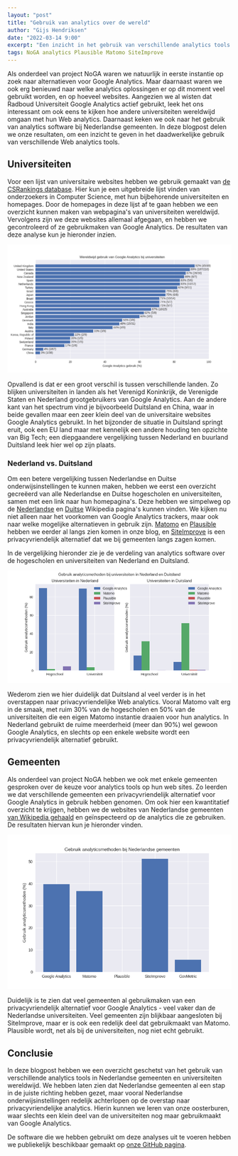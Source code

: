 ```yaml
---
layout: "post"
title: "Gebruik van analytics over de wereld"
author: "Gijs Hendriksen"
date: "2022-03-14 9:00"
excerpt: "Een inzicht in het gebruik van verschillende analytics tools over de wereld."
tags: NoGA analytics Plausible Matomo SiteImprove
---
```


Als onderdeel van project NoGA waren we natuurlijk in eerste instantie op zoek naar alternatieven voor Google Analytics. Maar daarnaast waren we ook erg benieuwd naar welke analytics oplossingen er op dit moment veel gebruikt worden, en op hoeveel websites. Aangezien we al wisten dat Radboud Universiteit Google Analytics actief gebruikt, leek het ons interessant om ook eens te kijken hoe andere universiteiten wereldwijd omgaan met hun Web analytics. Daarnaast keken we ook naar het gebruik van analytics software bij Nederlandse gemeenten. In deze blogpost delen we onze resultaten, om een inzicht te geven in het daadwerkelijke gebruik van verschillende Web analytics tools.

## Universiteiten

Voor een lijst van universitaire websites hebben we gebruik gemaakt van [de CSRankings database](https://csrankings.org). Hier kun je een uitgebreide lijst vinden van onderzoekers in Computer Science, met hun bijbehorende universiteiten en homepages. Door de homepages in deze lijst af te gaan hebben we een overzicht kunnen maken van webpagina's van universiteiten wereldwijd. Vervolgens zijn we deze websites allemaal afgegaan, en hebben we gecontroleerd of ze gebruikmaken van Google Analytics. De resultaten van deze analyse kun je hieronder inzien.

![Wereldwijd gebruik van Google Analytics bij universiteiten](../../assets/img/worldwide.png)

Opvallend is dat er een groot verschil is tussen verschillende landen. Zo blijken universiteiten in landen als het Verenigd Koninkrijk, de Verenigde Staten en Nederland grootgebruikers van Google Analytics. Aan de andere kant van het spectrum vind je bijvoorbeeld Duitsland en China, waar in beide gevallen maar een zeer klein deel van de universitaire websites Google Analytics gebruikt. In het bijzonder de situatie in Duitsland springt eruit, ook een EU land maar met kennelijk een andere houding ten opzichte van Big Tech; een diepgaandere vergelijking tussen Nederland en buurland Duitsland leek hier wel op zijn plaats.

### Nederland vs. Duitsland

Om een betere vergelijking tussen Nederlandse en Duitse onderwijsinstellingen te kunnen maken, hebben we eerst een overzicht gecreëerd van alle Nederlandse en Duitse hogescholen en universiteiten, samen met een link naar hun homepagina's. Deze hebben we simpelweg op de [Nederlandse](https://nl.wikipedia.org/wiki/Lijst_van_hogeronderwijsinstellingen_in_Nederland) en [Duitse](https://de.wikipedia.org/wiki/Liste_der_Hochschulen_in_Deutschland) Wikipedia pagina's kunnen vinden. We kijken nu niet alleen naar het voorkomen van Google Analytics trackers, maar ook naar welke mogelijke alternatieven in gebruik zijn. [Matomo](https://matomo.org) en [Plausible](https://plausible.io) hebben we eerder al langs zien komen in onze blog, en [SiteImprove](https://siteimprove.com) is een privacyvriendelijk alternatief dat we bij gemeenten langs zagen komen.

In de vergelijking hieronder zie je de verdeling van analytics software over de hogescholen en universiteiten van Nederland en Duitsland.

![Gebruik analyticsmethoden bij universiteiten in Nederland en Duitsland](../../assets/img/universities_nl_de.png)

Wederom zien we hier duidelijk dat Duitsland al veel verder is in het overstappen naar privacyvriendelijke Web analytics. Vooral Matomo valt erg in de smaak, met ruim 30% van de hogescholen en 50% van de universiteiten die een eigen Matomo instantie draaien voor hun analytics. In Nederland gebruikt de ruime meerderheid (meer dan 90%) wel gewoon Google Analytics, en slechts op een enkele website wordt een privacyvriendelijk alternatief gebruikt.

## Gemeenten

Als onderdeel van project NoGA hebben we ook met enkele gemeenten gesproken over de keuze voor analytics tools op hun web sites. Zo leerden we dat verschillende gemeenten een privacyvriendelijk alternatief voor Google Analytics in gebruik hebben genomen. Om ook hier een kwantitatief overzicht te krijgen, hebben we de websites van Nederlandse gemeenten [van Wikipedia gehaald](https://nl.wikipedia.org/wiki/Lijst_van_Nederlandse_gemeenten) en geïnspecteerd op de analytics die ze gebruiken. De resultaten hiervan kun je hieronder vinden.

![Gebruik analyticsmethoden bij Nederlandse gemeenten](../../assets/img/municipalities.png)

Duidelijk is te zien dat veel gemeenten al gebruikmaken van een privacyvriendelijk alternatief voor Google Analytics - veel vaker dan de Nederlandse universiteiten. Veel gemeenten zijn blijkbaar aangesloten bij SiteImprove, maar er is ook een redelijk deel dat gebruikmaakt van Matomo. Plausible wordt, net als bij de universiteiten, nog niet echt gebruikt.

## Conclusie

In deze blogpost hebben we een overzicht geschetst van het gebruik van verschillende analytics tools in Nederlandse gemeenten en universiteiten wereldwijd. We hebben laten zien dat Nederlandse gemeenten al een stap in de juiste richting hebben gezet, maar vooral Nederlandse onderwijsinstellingen redelijk achterlopen op de overstap naar privacyvriendelijke analytics. Hierin kunnen we leren van onze oosterburen, waar slechts een klein deel van de universiteiten nog maar gebruikmaakt van Google Analytics.

De software die we hebben gebruikt om deze analyses uit te voeren hebben we publiekelijk beschikbaar gemaakt op [onze GitHub pagina](https://github.com/informagi/noga/tree/master/src).
